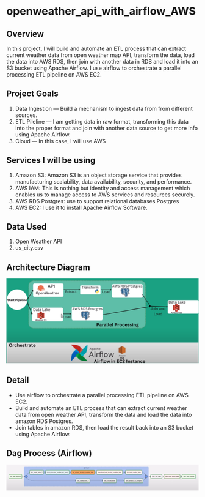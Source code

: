 # openweather_api_with_airflow_AWS

## Overview
In this project, I will build and automate an ETL process that can extract current weather data from open weather map API, transform the data, load the data into AWS RDS, then join with another data in RDS and load it into an S3 bucket using Apache Airflow.
I use airflow to orchestrate a parallel processing ETL pipeline on AWS EC2.
## Project Goals
1. Data Ingestion — Build a mechanism to ingest data from from different sources.
2. ETL Pileline — I am getting data in raw format, transforming this data into the proper format and join with another data source to get more info using  Apache Airflow.
3. Cloud — In this case, I will use AWS

## Services I will be using
1. Amazon S3: Amazon S3 is an object storage service that provides manufacturing scalability, data availability, security, and performance.
2. AWS IAM: This is nothing but identity and access management which enables us to manage access to AWS services and resources securely.
3. AWS RDS Postgres: use to support relational databases Postgres
4. AWS EC2: I use it to install Apache Airflow Software.
## Data Used
1. Open Weather API
2. us_city.csv

## Architecture Diagram

<img src="images/architecture_.png">

## Detail
- Use airflow to orchestrate a parallel processing ETL pipeline on AWS EC2.
- Build and automate an ETL process that can extract current weather data from open weather API, transform the data and load the data into amazon RDS Postgres. 
- Join tables in amazon RDS, then load the result back into an S3 bucket using Apache Airflow.

## Dag Process (Airflow)

<img src="images/DagProcess.png">
